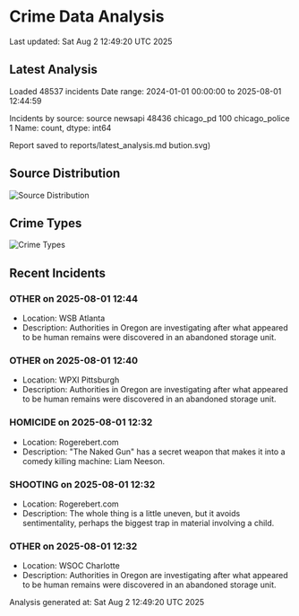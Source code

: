 # Crime Data Analysis
Last updated: Sat Aug  2 12:49:20 UTC 2025

## Latest Analysis

Loaded 48537 incidents
Date range: 2024-01-01 00:00:00 to 2025-08-01 12:44:59

Incidents by source:
source
newsapi           48436
chicago_pd          100
chicago_police        1
Name: count, dtype: int64

Report saved to reports/latest_analysis.md
bution.svg)

## Source Distribution
![Source Distribution](images/source_distribution.svg)

## Crime Types
![Crime Types](images/crime_types.svg)

## Recent Incidents

### OTHER on 2025-08-01 12:44
- Location: WSB Atlanta
- Description: Authorities in Oregon are investigating after what appeared to be human remains were discovered in an abandoned storage unit.


### OTHER on 2025-08-01 12:40
- Location: WPXI Pittsburgh
- Description: Authorities in Oregon are investigating after what appeared to be human remains were discovered in an abandoned storage unit.


### HOMICIDE on 2025-08-01 12:32
- Location: Rogerebert.com
- Description: "The Naked Gun" has a secret weapon that makes it into a comedy killing machine: Liam Neeson.


### SHOOTING on 2025-08-01 12:32
- Location: Rogerebert.com
- Description: The whole thing is a little uneven, but it avoids sentimentality, perhaps the biggest trap in material involving a child.


### OTHER on 2025-08-01 12:32
- Location: WSOC Charlotte
- Description: Authorities in Oregon are investigating after what appeared to be human remains were discovered in an abandoned storage unit.

Analysis generated at: Sat Aug  2 12:49:20 UTC 2025
